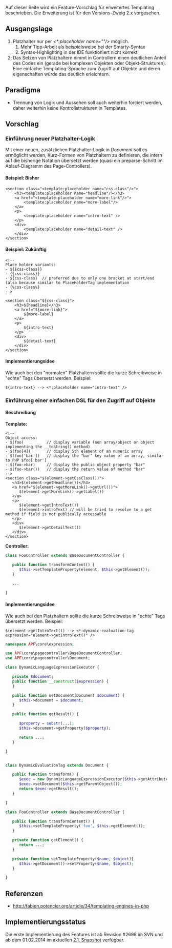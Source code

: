 Auf dieser Seite wird ein Feature-Vorschlag für erweitertes Templating
beschrieben. Die Erweiterung ist für den Versions-Zweig 2.x vorgesehen.

## Ausgangslage

1.  Platzhalter nur per *&lt;\*:placeholder name=""/&gt;* möglich.
    1.  Mehr Tipp-Arbeit als beispielsweise bei der Smarty-Syntax
    2.  Syntax-Highlighting in der IDE funktioniert nicht korrekt
2.  Das Setzen von Platzhaltern nimmt in Controllern einen deutlichen
    Anteil des Codes ein (gerade bei komplexen Objekten oder
    Objekt-Strukturen). Eine einfache Templating-Sprache zum Zugriff auf
    Objekte und deren eigenschaften würde das deutlich erleichtern.

## Paradigma

-   Trennung von Logik und Aussehen soll auch weiterhin forciert werden,
    daher weiterhin keine Kontrollstrukturen in Templates.

## Vorschlag

### Einführung neuer Platzhalter-Logik

Mit einer neuen, zusätzlichen Platzhalter-Logik in *Document* soll es
ermöglicht werden, Kurz-Formen von Platzhaltern zu definieren, die
intern auf die bisherige Notation übersetzt werden (quasi ein
preparse-Schritt im Ablauf-Diagramm des Page-Controllers).

#### Beispiel: Bisher

``` html4strict
<section class="<template:placeholder name="css-class"/>">
    <h3><template:placeholder name="headline"/></h3>
    <a href="<template:placeholder name="more-link"/>">
        <template:placeholder name="more-label"/>
    </a>
    <p>
        <template:placeholder name="intro-text" />
    </p>
    <div>
        <template:placeholder name="detail-text" />
    </div>
</section>
```

#### Beispiel: Zukünftig

``` html4strict
<!--
Place holder variants:
- ${{css-class}}
- {{css-class}}
- ${css-class}  // preferred due to only one bracket at start/end (also because similar to PlaceHolderTag implementation
- {%css-class%}
-->

<section class="${css-class}">
    <h3>${headline}</h3>
    <a href="${more-link}">
        ${more-label}
    </a>
    <p>
        ${intro-text}
    </p>
    <div>
        ${detail-text}
    </div>
</section>
```

#### Implementierungsidee

Wie auch bei den "normalen" Platzhaltern sollte die kurze Schreibweise
in "echte" Tags übersetzt werden. Beispiel:

``` html4strict
${intro-text} --> <*:placeholder name="intro-text" />
```

### Einführung einer einfachen DSL für den Zugriff auf Objekte

#### Beschreibung

**Template:**

``` html4strict
<!--
Object access:
- $(foo)          // display variable (non array/object or object implementing the __toString() method)
- $(foo[4])       // display 5th element of an numeric array
- $(foo['bar'])   // display the "bar" key value of an array, similar to PHP $foo['bar']
- $(foo->bar)     // display the public object property "bar"
- $(foo->bar())   // display the return value of method "bar"
-->
<section class="$(element->getCssClass())">
   <h3>$(element->getHeadline())</h3>
   <a href="$(element->getMoreLink()->getUrl())">
      $(element->getMoreLink()->getLabel())
   </a>
   <p>
      $(element->getIntroText())
      $(element->introText) // will be tried to resolve to a get method if field is not publically accessable
   </p>
   <div>
      $(element->getDetailText())
   </div>
</section>
```

**Controller:**

``` php
class FooController extends BaseDocumentController {

   public function transformContent() {
      $this->setTemplateProperty(element, $this->getElement());
   }

   ...

}
```

#### Implementierungsidee

Wie auch bei den Platzhaltern sollte die kurze Schreibweise in "echte"
Tags übersetzt werden. Beispiel:

``` html4strict
$(element->getIntroText()) --> <*:dynamic-evaluation-tag expression="element->getIntroText()" />
```

``` php
namespace APF\core\expression;

use APF\core\pagecontroller\BaseDocumentController;
use APF\core\pagecontroller\Document;

class DynamicLanguageExpressionExecutor {

   private $document;
   public function __construct($expression) {
   }

   public function setDocument(Document $document) {
      $this->document = $document;
   }

   public function getResult() {

      $property = substr(...);
      $this->document->getProperty($property);

      return ...;
   }

}


class DynamicEvaluationTag extends Document {

   public function transform() {
      $exec = new DynamicLanguageExpressionExecutor($this->getAttribute('expression'));
      $exec->setDocument($this->getParentObject());
      return $exec->getResult();
   }

}

class FooController extends BaseDocumentController {

   public function transformContent() {
      $this->setTemplateProperty('foo', $this->getElement());
   }

   private function getElement() {
      return ...;
   }

   private function setTemplateProperty($name, $object){
      $this->getDocument()->setProperty($name, $object);
   }

}
```

## Referenzen

-   <http://fabien.potencier.org/article/34/templating-engines-in-php>

## Implementierungsstatus

Die erste Implementierung des Features ist ab Revision \#2698 im SVN und
ab dem 01.02.2014 im aktuellen [2.1.
Snapshot](http://files.adventure-php-framework.org/snapshot/apf-2.1-snapshot-php5.tar.gz)
verfügbar. <languages />